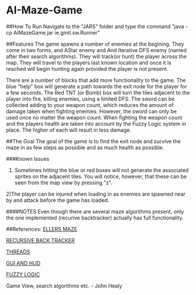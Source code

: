 # AI-Maze-Game

##How To Run
Navigate to the "JARS" folder and type the command "java -cp AiMazeGame.jar ie.gmit.sw.Runner"

##Features
The game spawns a number of enemies at the begining. They come in two forms, and AStar enemy and And Iterative DFS enemy
(named after their search algorithms). They will track(or hunt) the player across the map. They will travel to the players last known 
location and once it is reached will begin hunting again provided the player is not present.

There are a number of blocks that add more functionality to the game. The blue "help" box will generate a path towards the exit node
for the player for a few seconds.
The Red TNT (or Bomb) box will turn the tiles adjacent to the player into fire, killing enemies, using a limited DFS.
The sword can be collected adding to your weapon count, which reduces the amount of damage taken when fighting enemies. However, 
the sword can only be used once no matter the weapon count.
When fighting the weapon count and the players health are taken into account by the Fuzzy Logic system in place. The higher of each will 
result in less damage.

##The Goal
The goal of the game is to find the exit node and survive the maze in as few steps as possible and as much health as possible.

###Known Issues
1) Sometimes hitting the blue or red boxes will not generate the associated sprites on the adjacent tiles. You will notice, however, that these can be seen from the map view by pressing "z".

2)The player can be injured when loading in as enemies are spawned near by and attack before the game has loaded.

####NOTES
Even though there are several maze algorithms present, only the one implemented (recurive backtracker) actually has full functionality.

##References:
[ELLERS MAZE](http://www.neocomputer.org/projects/eller.html)

[RECURSIVE BACK TRACKER](http://weblog.jamisbuck.org/2010/12/27/maze-generation-recursive-backtracking)

[THREADS](http://www.tutorialspoint.com/java/java_multithreading.htm)

[GUI AND HUD](https://github.com/DiarmuidByrne/AI-Assignment-Heuristic-Maze-Game)

[FUZZY LOGIC](http://www.tutorialspoint.com/java/java_multithreading.htm)

Game View, search algorithms etc. - John Healy
